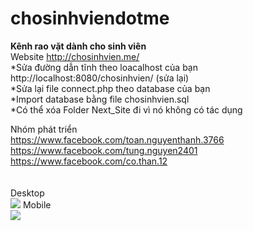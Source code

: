 # chosinhviendotme
<b>Kênh rao vặt dành cho sinh viên</b><br/>
Website http://chosinhvien.me/<br/>
*Sửa đường dẫn tĩnh theo loacalhost của bạn <br/> 
http://localhost:8080/chosinhvien/ (sửa lại)<br/> 
*Sửa lại file connect.php theo database của bạn<br/> 
*Import database bằng file chosinhvien.sql<br/> 
*Có thể xóa Folder Next_Site đi vì nó không có tác dụng<br/> 

Nhóm phát triển<br/>
https://www.facebook.com/toan.nguyenthanh.3766<br/>
https://www.facebook.com/tung.nguyen2401<br/>
https://www.facebook.com/co.than.12<br/>
<br/><br/>
Desktop<br/>
<img src="https://github.com/toannguyen1412/chosinhviendotme/blob/Uplload-17/12/2016/Next_Site/PC.jpg" />
Mobile<br/>
<img src="https://github.com/toannguyen1412/chosinhviendotme/blob/Uplload-17/12/2016/Next_Site/image.png" />

